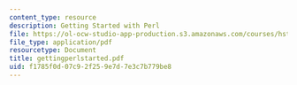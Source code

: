 ```yaml
---
content_type: resource
description: Getting Started with Perl
file: https://ol-ocw-studio-app-production.s3.amazonaws.com/courses/hst-508-genomics-and-computational-biology-fall-2002/f1785f0d07c92f259e7d7e3c7b779be8_gettingperlstarted.pdf
file_type: application/pdf
resourcetype: Document
title: gettingperlstarted.pdf
uid: f1785f0d-07c9-2f25-9e7d-7e3c7b779be8
---
```

